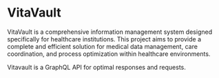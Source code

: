 # VitaVault
VitaVault is a comprehensive information management system designed specifically for healthcare institutions. This project aims to provide a complete and efficient solution for medical data management, care coordination, and process optimization within healthcare environments.

Vitavault is a GraphQL API for optimal responses and requests.
